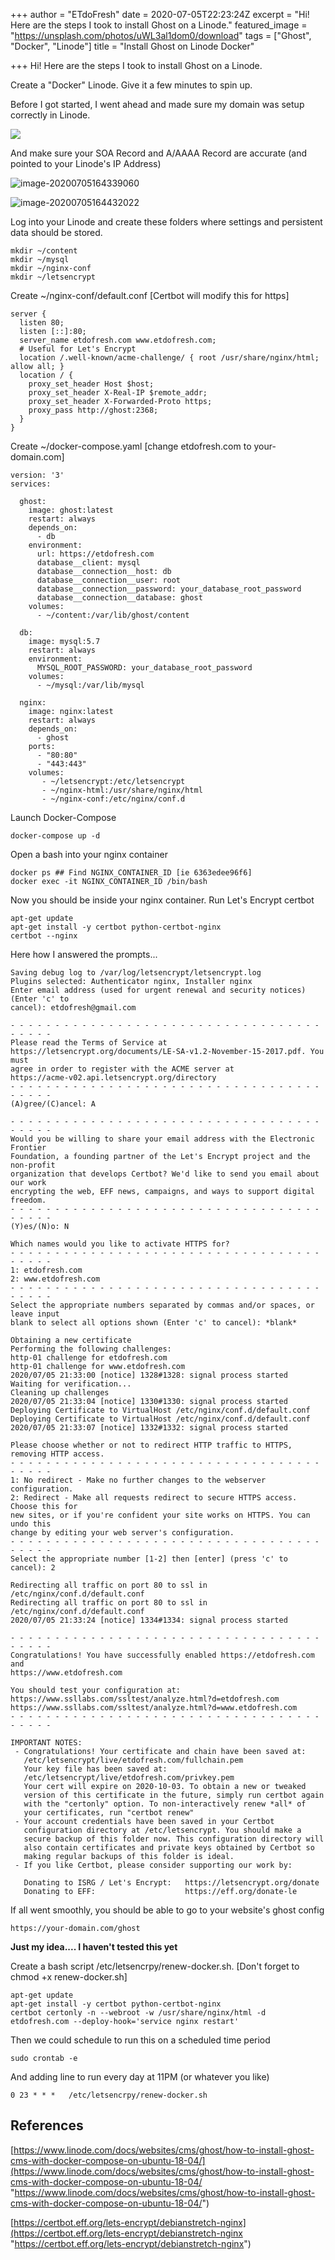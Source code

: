 +++
author = "ETdoFresh"
date = 2020-07-05T22:23:24Z
excerpt = "Hi! Here are the steps I took to install Ghost on a Linode."
featured_image = "https://unsplash.com/photos/uWL3al1dom0/download"
tags = ["Ghost", "Docker", "Linode"]
title = "Install Ghost on Linode Docker"

+++
Hi! Here are the steps I took to install Ghost on a Linode.

Create a "Docker" Linode. Give it a few minutes to spin up.

Before I got started, I went ahead and made sure my domain was setup correctly in Linode.

![](https://etdofresh.com/content/images/2020/07/image-20200705164204526.png)

And make sure your SOA Record and A/AAAA Record are accurate (and pointed to your Linode's IP Address)

![image-20200705164339060](https://etdofresh.com/content/images/2020/07/image-20200705164339060.png)

![image-20200705164432022](https://etdofresh.com/content/images/2020/07/image-20200705164432022.png)

Log into your Linode and create these folders where settings and persistent data should be stored.

    mkdir ~/content
    mkdir ~/mysql
    mkdir ~/nginx-conf
    mkdir ~/letsencrypt

Create \~/nginx-conf/default.conf \[Certbot will modify this for https\]

    server {
      listen 80;
      listen [::]:80;
      server_name etdofresh.com www.etdofresh.com;
      # Useful for Let's Encrypt
      location /.well-known/acme-challenge/ { root /usr/share/nginx/html; allow all; }
      location / {
        proxy_set_header Host $host;
        proxy_set_header X-Real-IP $remote_addr;
        proxy_set_header X-Forwarded-Proto https;
        proxy_pass http://ghost:2368;
      }
    }

Create \~/docker-compose.yaml \[change etdofresh.com to your-domain.com\]

    version: '3'
    services:
    
      ghost:
        image: ghost:latest
        restart: always
        depends_on:
          - db
        environment:
          url: https://etdofresh.com
          database__client: mysql
          database__connection__host: db
          database__connection__user: root
          database__connection__password: your_database_root_password
          database__connection__database: ghost
        volumes:
          - ~/content:/var/lib/ghost/content
    
      db:
        image: mysql:5.7
        restart: always
        environment:
          MYSQL_ROOT_PASSWORD: your_database_root_password
        volumes:
          - ~/mysql:/var/lib/mysql
    
      nginx:
        image: nginx:latest
        restart: always
        depends_on:
          - ghost
        ports:
          - "80:80"
          - "443:443"
        volumes:
           - ~/letsencrypt:/etc/letsencrypt
           - ~/nginx-html:/usr/share/nginx/html
           - ~/nginx-conf:/etc/nginx/conf.d

Launch Docker-Compose

    docker-compose up -d

Open a bash into your nginx container

    docker ps ## Find NGINX_CONTAINER_ID [ie 6363edee96f6]
    docker exec -it NGINX_CONTAINER_ID /bin/bash

Now you should be inside your nginx container. Run Let's Encrypt certbot

    apt-get update
    apt-get install -y certbot python-certbot-nginx
    certbot --nginx

Here how I answered the prompts...

    Saving debug log to /var/log/letsencrypt/letsencrypt.log
    Plugins selected: Authenticator nginx, Installer nginx
    Enter email address (used for urgent renewal and security notices) (Enter 'c' to
    cancel): etdofresh@gmail.com
    
    - - - - - - - - - - - - - - - - - - - - - - - - - - - - - - - - - - - - - - - -
    Please read the Terms of Service at
    https://letsencrypt.org/documents/LE-SA-v1.2-November-15-2017.pdf. You must
    agree in order to register with the ACME server at
    https://acme-v02.api.letsencrypt.org/directory
    - - - - - - - - - - - - - - - - - - - - - - - - - - - - - - - - - - - - - - - -
    (A)gree/(C)ancel: A
    
    - - - - - - - - - - - - - - - - - - - - - - - - - - - - - - - - - - - - - - - -
    Would you be willing to share your email address with the Electronic Frontier
    Foundation, a founding partner of the Let's Encrypt project and the non-profit
    organization that develops Certbot? We'd like to send you email about our work
    encrypting the web, EFF news, campaigns, and ways to support digital freedom.
    - - - - - - - - - - - - - - - - - - - - - - - - - - - - - - - - - - - - - - - -
    (Y)es/(N)o: N
    
    Which names would you like to activate HTTPS for?
    - - - - - - - - - - - - - - - - - - - - - - - - - - - - - - - - - - - - - - - -
    1: etdofresh.com
    2: www.etdofresh.com
    - - - - - - - - - - - - - - - - - - - - - - - - - - - - - - - - - - - - - - - -
    Select the appropriate numbers separated by commas and/or spaces, or leave input
    blank to select all options shown (Enter 'c' to cancel): *blank*
    
    Obtaining a new certificate
    Performing the following challenges:
    http-01 challenge for etdofresh.com
    http-01 challenge for www.etdofresh.com
    2020/07/05 21:33:00 [notice] 1328#1328: signal process started
    Waiting for verification...
    Cleaning up challenges
    2020/07/05 21:33:04 [notice] 1330#1330: signal process started
    Deploying Certificate to VirtualHost /etc/nginx/conf.d/default.conf
    Deploying Certificate to VirtualHost /etc/nginx/conf.d/default.conf
    2020/07/05 21:33:07 [notice] 1332#1332: signal process started
    
    Please choose whether or not to redirect HTTP traffic to HTTPS, removing HTTP access.
    - - - - - - - - - - - - - - - - - - - - - - - - - - - - - - - - - - - - - - - -
    1: No redirect - Make no further changes to the webserver configuration.
    2: Redirect - Make all requests redirect to secure HTTPS access. Choose this for
    new sites, or if you're confident your site works on HTTPS. You can undo this
    change by editing your web server's configuration.
    - - - - - - - - - - - - - - - - - - - - - - - - - - - - - - - - - - - - - - - -
    Select the appropriate number [1-2] then [enter] (press 'c' to cancel): 2
    
    Redirecting all traffic on port 80 to ssl in /etc/nginx/conf.d/default.conf
    Redirecting all traffic on port 80 to ssl in /etc/nginx/conf.d/default.conf
    2020/07/05 21:33:24 [notice] 1334#1334: signal process started
    
    - - - - - - - - - - - - - - - - - - - - - - - - - - - - - - - - - - - - - - - -
    Congratulations! You have successfully enabled https://etdofresh.com and
    https://www.etdofresh.com
    
    You should test your configuration at:
    https://www.ssllabs.com/ssltest/analyze.html?d=etdofresh.com
    https://www.ssllabs.com/ssltest/analyze.html?d=www.etdofresh.com
    - - - - - - - - - - - - - - - - - - - - - - - - - - - - - - - - - - - - - - - -
    
    IMPORTANT NOTES:
     - Congratulations! Your certificate and chain have been saved at:
       /etc/letsencrypt/live/etdofresh.com/fullchain.pem
       Your key file has been saved at:
       /etc/letsencrypt/live/etdofresh.com/privkey.pem
       Your cert will expire on 2020-10-03. To obtain a new or tweaked
       version of this certificate in the future, simply run certbot again
       with the "certonly" option. To non-interactively renew *all* of
       your certificates, run "certbot renew"
     - Your account credentials have been saved in your Certbot
       configuration directory at /etc/letsencrypt. You should make a
       secure backup of this folder now. This configuration directory will
       also contain certificates and private keys obtained by Certbot so
       making regular backups of this folder is ideal.
     - If you like Certbot, please consider supporting our work by:
    
       Donating to ISRG / Let's Encrypt:   https://letsencrypt.org/donate
       Donating to EFF:                    https://eff.org/donate-le

If all went smoothly, you should be able to go to your website's ghost config

    https://your-domain.com/ghost

**Just my idea.... I haven't tested this yet**

Create a bash script /etc/letsencrpy/renew-docker.sh. \[Don't forget to chmod +x renew-docker.sh\]

    apt-get update
    apt-get install -y certbot python-certbot-nginx
    certbot certonly -n --webroot -w /usr/share/nginx/html -d etdofresh.com --deploy-hook='service nginx restart'

Then we could schedule to run this on a scheduled time period

    sudo crontab -e

And adding line to run every day at 11PM (or whatever you like)

    0 23 * * *   /etc/letsencrpy/renew-docker.sh

## References

[https://www.linode.com/docs/websites/cms/ghost/how-to-install-ghost-cms-with-docker-compose-on-ubuntu-18-04/](https://www.linode.com/docs/websites/cms/ghost/how-to-install-ghost-cms-with-docker-compose-on-ubuntu-18-04/ "https://www.linode.com/docs/websites/cms/ghost/how-to-install-ghost-cms-with-docker-compose-on-ubuntu-18-04/")

[https://certbot.eff.org/lets-encrypt/debianstretch-nginx](https://certbot.eff.org/lets-encrypt/debianstretch-nginx "https://certbot.eff.org/lets-encrypt/debianstretch-nginx")